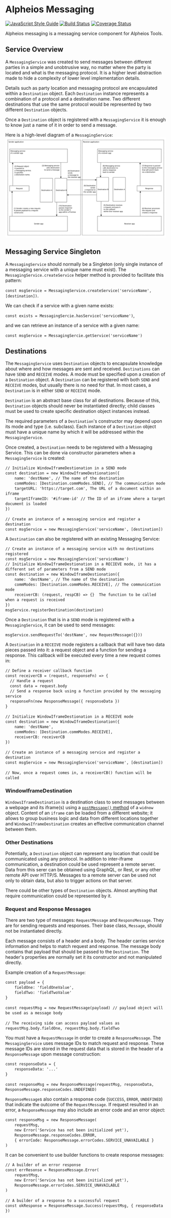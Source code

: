 # Alpheios Messaging
[![JavaScript Style Guide](https://img.shields.io/badge/code_style-standard-brightgreen.svg)](https://standardjs.com)
[![Build Status](https://travis-ci.org/alpheios-project/alpheios-core.svg?branch=master)](https://travis-ci.org/alpheios-project/alpheios-messaging)
[![Coverage Status](https://coveralls.io/repos/github/alpheios-project/alpheios-core/badge.svg?branch=master)](https://coveralls.io/github/alpheios-project/alpheios-messaging?branch=master)

Alpheios messaging is a messaging service component for Alpheios Tools.

## Service Overview

A `MessagingService` was created to send messages between different parties in a simple and unobtrusive way, no matter where the party is located and what is the messaging protocol. It is a higher level abstraction made to hide a complexity of lower level implementation details.

Details such as party location and messaging protocol are encapsulated within a `Destination` object. Each `Destination` instance represents a combination of a protocol and a destination name. Two different destinations that use the same protocol would be represented by two different `Destination` objects.

Once a `Destination` object is registered with a `MessagingService` it is enough to know just a name of it in order to send a message.

Here is a high-level diagram of a `MessagingService`:
![Architecture of a messaging service](https://raw.githubusercontent.com/alpheios-project/alpheios-messaging/i7-documentation/docs/messaging-service-architecture.svg?sanitize=true)

## Messaging Service Singleton

A `MessagingService` should normally be a Singleton (only single instance of a messaging service with a unique name must exist). The `MessagingService.createService` helper method is provided to facilitate this pattern:

`const msgService = MessagingService.createService('serviceName', [destination])`.

We can check if a service with a given name exists:

`const exists = MessagingSercie.hasService('serviceName')`,

and we can retrieve an instance of a service with a given name:

`const msgService = MessagingSercie.getService('serviceName')`

## Destinations

The `MessagingService` uses `Destination` objects to encapsulate knowledge about where and how messages are sent and received. `Destinations` can have `SEND` and `RECEIVE` modes. A mode must be specified upon a creation of a `Destination` object. A `Destination` can be registered with both `SEND` and `RECEIVE` modes, but usually there is no need for that. In most cases, a `Destination` is in either `SEND` or `RECEIVE` mode.


`Destination` is an abstract base class for all destinations. Because of this, `Destination` objects should never be instantiated directly; child classes must be used to create specific destination object instances instead.

The required parameters of a `Destination`'s constructor may depend upon its mode and type (i.e. subclass). Each instance of a `Destination` object must have a unique name by which it will be addressed within the `MessagingService`.

Once created, a `Destination` needs to be registered with a Messaging Service. This can be done via constructor parameters when a `MessagingService` is created:
```
// Initialize WindowIframeDestionation in a SEND mode
const destination = new WindowIframeDestionation({ 
    name: 'destName', // The name of the destination
    commModes: [Destination.commModes.SEND], // The communication mode
    targetURL: 'https://target.com', The URL of a document within an iframe
    targetIframeID: '#iframe-id' // The ID of an iframe where a target document is loaded
})

// Create an instance of a messaging service and register a destination
const msgService = new MessagingService('serviceName', [destination])
```
A `Destination` can also be registered with an existing Messaging Service:
```
// Create an instance of a messaging service with no destinations registered
const msgService = new MessagingService('serviceName')
// Initialize WindowIframeDestionation in a RECIEVE mode, it has a different set of parameters from a SEND mode
const destination = new WindowIframeDestionation({ 
    name: 'destName', // The name of the destination
    commModes: [Destination.commModes.RECEIVE], // The communication mode
    receiverCB: (request, respCB) => {}  The function to be called when a request is received
})
msgService.registerDestination(destination)
```

Once a `Destination` that is in a `SEND` mode is registered with a `MessagingService`, it can be used to send messages:
```
msgService.sendRequestTo('destName', new RequestMessage({}))
``` 

A `Destination` in a `RECEIVE` mode registers a callback that will have two data pieces passed into it: a request object and a function for sending a response. This callback will be executed every time a new request comes in:
```
// Define a receiver callback function
const receiverCB = (request, responseFn) => {
  // Handle a request
  const data = request.body
  // Send a response back using a function provided by the messaging service
  responseFn(new ResponseMessage({ responseData })
}

// Initialize WindowIframeDestionation in a RECEIVE mode
const destination = new WindowIframeDestionation({ 
    name: 'destName',
    commModes: [Destination.commModes.RECEIVE],
    receiverCB: receiverCB
})

// Create an instance of a messaging service and register a destination
const msgService = new MessagingService('serviceName', [destination])

// Now, once a request comes in, a receiverCB() function will be called
```

### WindowIframeDestination

`WindowsIframeDestination` is a destination class to send messages between a webpage and its iframe(s) using a [`postMessage()` method](https://developer.mozilla.org/en-US/docs/Web/API/Window/postMessage) of a `widnow` object. Content of an `iframe` can be loaded from a different website; it allows to group business logic and data from different locations together and `WindowsIframeDestination` creates an effective communication channel between them.

### Other Destinations

Potentially, a `Destination` object can represent any location that could be communicated using any protocol. In addition to inter-iframe communication, a destination could be used represent a remote server. Data from this serer can be obtained using GraphQL, or Rest, or any other remote API over HTTP/S. Messages to a remote server can be used not only to obtain data, but also to trigger actions on that server.

There could be other types of `Destination` objects. Almost anything that require communication could be represented by it.

### Request and Response Messages

There are two type of messages: `RequestMessage` and `ResponsMessage`. They are for sending requests and responses.
Their base class, `Message`, should not be instantiated directly.

Each message consists of a header and a body. The header carries service information and helps to match request and response. The message body contains that payload that should be passed to the `Destination`. The header's properties are normally set it its constructor and not manipulated directly.

Example creation of a `RequestMessage`:
```
const payload = {
    fieldOne: 'fieldOneValue',
    fieldTwo: 'fieldTwoValue'
}

const requestMsg = new RequestMessage(payload) // payload object will be used as a message body

// The receiving side can access payload values as requestMsg.body.fieldOne, requestMsg.body.fieldTwo
```
You must have a `RequestMessage` in order to create a `ResponseMessage`. The `MessagingService` uses message IDs to match request and response. These message IDs are stored in the request data that is stored in the header of a `ResponseMessage` upon message construction:
```
const responseData = {
    responseData: '...'
}

const responseMsg = new ResponseMessage(requestMsg, responseData, ResponseMessage.responseCodes.UNDEFINED) 
```
`ResponseMessage`s also contain a response code (`SUCCESS`, `ERROR`, `UNDEFINED`) that indicate the outcome of the `RequestMessage`. If request resulted in an error, a `ResponseMessage` may also include an error code and an error object:
```
const responseMsg = new ResponseMessage(
    requestMsg, 
    new Error('Service has not been initialized yet'), 
    ResponseMessage.responseCodes.ERROR, 
    { errorCode: ResponseMessage.errorCodes.SERVICE_UNAVAILABLE }
) 
```
It can be convenient to use builder functions to create response messages:
```
// A builder of an error response
const errResonse = ResponseMessage.Error(
    requestMsg, 
    new Error('Service has not been initialized yet'), 
    ResponseMessage.errorCodes.SERVICE_UNAVAILABLE
)

// A builder of a response to a successful request
const okResponse = ResponseMessage.Success(requestMsg, { responseData })
```

